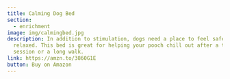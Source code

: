 ```yaml
---
title: Calming Dog Bed
section:
  - enrichment
image: img/calmingbed.jpg
description: In addition to stimulation, dogs need a place to feel safe and
  relaxed. This bed is great for helping your pooch chill out after a training
  session or a long walk.
link: https://amzn.to/3860G1E
button: Buy on Amazon
---
```

